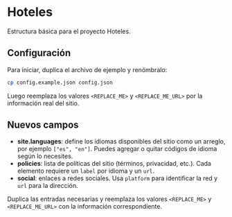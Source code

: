<!--
  Purpose: Project documentation for the hoteles repository.
  Author: ChatGPT
-->

# Hoteles

Estructura básica para el proyecto Hoteles.

## Configuración

Para iniciar, duplica el archivo de ejemplo y renómbralo:

```bash
cp config.example.json config.json
```

Luego reemplaza los valores `<REPLACE_ME>` y `<REPLACE_ME_URL>` por la información real del sitio.

## Nuevos campos

- **site.languages**: define los idiomas disponibles del sitio como un arreglo, por ejemplo `["es", "en"]`. Puedes agregar o quitar códigos de idioma según lo necesites.
- **policies**: lista de políticas del sitio (términos, privacidad, etc.). Cada elemento requiere un `label` por idioma y un `url`.
- **social**: enlaces a redes sociales. Usa `platform` para identificar la red y `url` para la dirección.

Duplica las entradas necesarias y reemplaza los valores `<REPLACE_ME>` y `<REPLACE_ME_URL>` con la información correspondiente.
